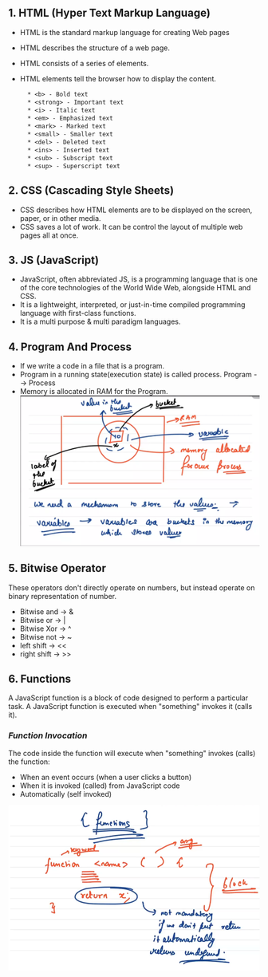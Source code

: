 ## 1. HTML (Hyper Text Markup Language)

* HTML is the standard markup language for creating Web pages
* HTML describes the structure of a web page.
* HTML consists of a series of elements.
* HTML elements tell the browser how to display the content.

        * <b> - Bold text
        * <strong> - Important text
        * <i> - Italic text
        * <em> - Emphasized text
        * <mark> - Marked text
        * <small> - Smaller text
        * <del> - Deleted text
        * <ins> - Inserted text
        * <sub> - Subscript text
        * <sup> - Superscript text

## 2. CSS (Cascading Style Sheets)

* CSS describes how HTML elements are to be displayed on the screen, paper, or in other media.
* CSS saves a lot of work. It can be control the layout of multiple web pages all at once.

## 3. JS (JavaScript)

* JavaScript, often abbreviated JS, is a programming language that is one of the core technologies of the World Wide Web, alongside HTML and CSS.
* It is a lightweight, interpreted, or just-in-time compiled programming language with first-class functions.
* It is a multi purpose & multi paradigm languages.

## 4. Program And Process

* If we write a code in a file that is a program.
* Program in a running state(execution state) is called process.
        Program --> Process 
* Memory is allocated in RAM for the Program.
![Variables](./1.Basics/variables.png)

## 5. Bitwise Operator

These operators don't directly operate on numbers, but instead operate on binary representation of number.

* Bitwise and -> &
* Bitwise or -> |
* Bitwise Xor -> ^
* Bitwise not -> ~
* left shift -> <<
* right shift -> >>

## 6. Functions

A JavaScript function is a block of code designed to perform a particular task. A JavaScript function is executed when "something" invokes it (calls it).

### <em>Function Invocation</em>

The code inside the function will execute when "something" invokes (calls) the function:

* When an event occurs (when a user clicks a button)
* When it is invoked (called) from JavaScript code
* Automatically (self invoked)

![Variables](./1.Basics/Images/functions.png)
<!-- D:\Backend Development\1.Basics\Images -->